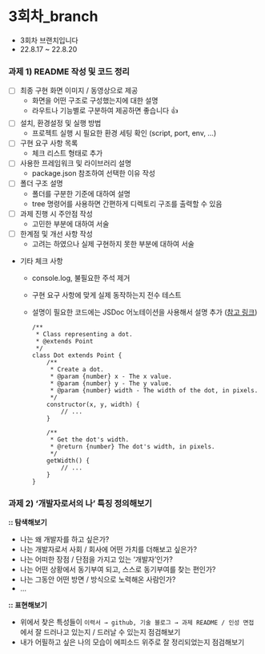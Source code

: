 # 3회차\_branch

- 3회차 브랜치입니다
- 22.8.17 ~ 22.8.20

### 과제 1) README 작성 및 코드 정리

- [ ]  최종 구현 화면 이미지 / 동영상으로 제공
    - 화면을 어떤 구조로 구성했는지에 대한 설명
    - 라우트나 기능별로 구분하여 제공하면 좋습니다 👍
- [ ]  설치, 환경설정 및 실행 방법
    - 프로젝트 실행 시 필요한 환경 세팅 확인 (script, port, env, …)
- [ ]  구현 요구 사항 목록
    - 체크 리스트 형태로 추가
- [ ]  사용한 프레임워크 및 라이브러리 설명
    - package.json 참조하여 선택한 이유 작성
- [ ]  폴더 구조 설명
    - 폴더를 구분한 기준에 대하여 설명
    - tree 명령어를 사용하면 간편하게 디렉토리 구조를 출력할 수 있음
- [ ]  과제 진행 시 주안점 작성
    - 고민한 부분에 대하여 서술
- [ ]  한계점 및 개선 사항 작성
    - 고려는 하였으나 실제 구현하지 못한 부분에 대하여 서술
- 기타 체크 사항
    - console.log, 불필요한 주석 제거
    - 구현 요구 사항에 맞게 실제 동작하는지 전수 테스트
    - 설명이 필요한 코드에는 JSDoc 어노테이션을 사용해서 설명 추가 ([참고 링크](https://typescript-kr.github.io/pages/jsdoc-reference.html))
        
        ```tsx
        /**
         * Class representing a dot.
         * @extends Point
         */
        class Dot extends Point {
            /**
             * Create a dot.
             * @param {number} x - The x value.
             * @param {number} y - The y value.
             * @param {number} width - The width of the dot, in pixels.
             */
            constructor(x, y, width) {
                // ...
            }
        
            /**
             * Get the dot's width.
             * @return {number} The dot's width, in pixels.
             */
            getWidth() {
                // ...
            }
        }
        ```
        

### 과제 2) ‘개발자로서의 나’ 특징 정의해보기

**:: 탐색해보기**

- 나는 왜 개발자를 하고 싶은가?
- 나는 개발자로서 사회 / 회사에 어떤 가치를 더해보고 싶은가?
- 나는 어떠한 장점 / 단점을 가지고 있는 ‘개발자’인가?
- 나는 어떤 상황에서 동기부여 되고, 스스로 동기부여를 찾는 편인가?
- 나는 그동안 어떤 방면 / 방식으로 노력해온 사람인가?
- …

**:: 표현해보기**

- 위에서 찾은 특성들이 `이력서 → github, 기술 블로그 → 과제 README / 인성 면접` 에서 잘 드러나고 있는지 / 드러날 수 있는지 점검해보기
- 내가 어필하고 싶은 나의 모습이 에피소드 위주로 잘 정리되었는지 점검해보기
